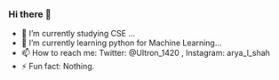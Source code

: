 ### Hi there 👋

- 🔭 I’m currently studying CSE ...
- 🌱 I’m currently learning python for Machine Learning...
- 📫 How to reach me: Twitter: @Ultron_1420 , Instagram: arya_l_shah
- ⚡ Fun fact: Nothing.

